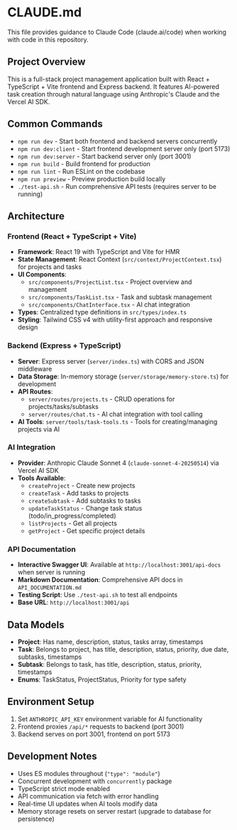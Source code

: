 # CLAUDE.md

This file provides guidance to Claude Code (claude.ai/code) when working with code in this repository.

## Project Overview

This is a full-stack project management application built with React + TypeScript + Vite frontend and Express backend. It features AI-powered task creation through natural language using Anthropic's Claude and the Vercel AI SDK.

## Common Commands

- `npm run dev` - Start both frontend and backend servers concurrently
- `npm run dev:client` - Start frontend development server only (port 5173)
- `npm run dev:server` - Start backend server only (port 3001)
- `npm run build` - Build frontend for production
- `npm run lint` - Run ESLint on the codebase
- `npm run preview` - Preview production build locally
- `./test-api.sh` - Run comprehensive API tests (requires server to be running)

## Architecture

### Frontend (React + TypeScript + Vite)
- **Framework**: React 19 with TypeScript and Vite for HMR
- **State Management**: React Context (`src/context/ProjectContext.tsx`) for projects and tasks
- **UI Components**: 
  - `src/components/ProjectList.tsx` - Project overview and management
  - `src/components/TaskList.tsx` - Task and subtask management
  - `src/components/ChatInterface.tsx` - AI chat integration
- **Types**: Centralized type definitions in `src/types/index.ts`
- **Styling**: Tailwind CSS v4 with utility-first approach and responsive design

### Backend (Express + TypeScript)
- **Server**: Express server (`server/index.ts`) with CORS and JSON middleware
- **Data Storage**: In-memory storage (`server/storage/memory-store.ts`) for development
- **API Routes**: 
  - `server/routes/projects.ts` - CRUD operations for projects/tasks/subtasks
  - `server/routes/chat.ts` - AI chat integration with tool calling
- **AI Tools**: `server/tools/task-tools.ts` - Tools for creating/managing projects via AI

### AI Integration
- **Provider**: Anthropic Claude Sonnet 4 (`claude-sonnet-4-20250514`) via Vercel AI SDK
- **Tools Available**:
  - `createProject` - Create new projects
  - `createTask` - Add tasks to projects
  - `createSubtask` - Add subtasks to tasks
  - `updateTaskStatus` - Change task status (todo/in_progress/completed)
  - `listProjects` - Get all projects
  - `getProject` - Get specific project details

### API Documentation
- **Interactive Swagger UI**: Available at `http://localhost:3001/api-docs` when server is running
- **Markdown Documentation**: Comprehensive API docs in `API_DOCUMENTATION.md`
- **Testing Script**: Use `./test-api.sh` to test all endpoints
- **Base URL**: `http://localhost:3001/api`

## Data Models

- **Project**: Has name, description, status, tasks array, timestamps
- **Task**: Belongs to project, has title, description, status, priority, due date, subtasks, timestamps
- **Subtask**: Belongs to task, has title, description, status, priority, timestamps
- **Enums**: TaskStatus, ProjectStatus, Priority for type safety

## Environment Setup

1. Set `ANTHROPIC_API_KEY` environment variable for AI functionality
2. Frontend proxies `/api/*` requests to backend (port 3001)
3. Backend serves on port 3001, frontend on port 5173

## Development Notes

- Uses ES modules throughout (`"type": "module"`)
- Concurrent development with `concurrently` package
- TypeScript strict mode enabled
- API communication via fetch with error handling
- Real-time UI updates when AI tools modify data
- Memory storage resets on server restart (upgrade to database for persistence)